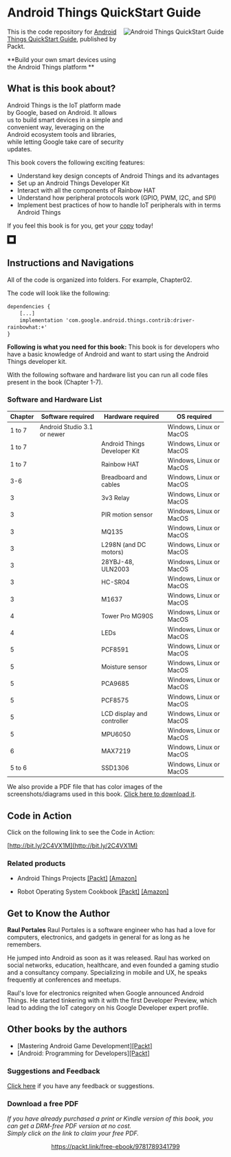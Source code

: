 # Android Things QuickStart Guide

<a href="https://www.packtpub.com/hardware-and-creative/android-things-quick-start-guide?utm_source=github&utm_medium=repository&utm_campaign=9781789341799"><img src="https://dz13w8afd47il.cloudfront.net/sites/default/files/imagecache/ppv4_main_book_cover/B11219_cover_0.png" alt="Android Things QuickStart Guide" height="256px" align="right"></a>

This is the code repository for [Android Things QuickStart Guide](https://www.packtpub.com/hardware-and-creative/android-things-quick-start-guide?utm_source=github&utm_medium=repository&utm_campaign=9781789341799), published by Packt.

**Build your own smart devices using the Android Things platform	**

## What is this book about?
Android Things is the IoT platform made by Google, based on Android. It allows us to build smart devices in a simple and convenient way, leveraging on the Android ecosystem tools and libraries, while letting Google take care of security updates.


This book covers the following exciting features: 
* Understand key design concepts of Android Things and its advantages
* Set up an Android Things Developer Kit
* Interact with all the components of Rainbow HAT
* Understand how peripheral protocols work (GPIO, PWM, I2C, and SPI)
* Implement best practices of how to handle IoT peripherals with in terms Android Things

If you feel this book is for you, get your [copy](https://www.amazon.com/dp/1789341795) today!

<a href="https://www.packtpub.com/?utm_source=github&utm_medium=banner&utm_campaign=GitHubBanner"><img src="https://raw.githubusercontent.com/PacktPublishing/GitHub/master/GitHub.png" 
alt="https://www.packtpub.com/" border="5" /></a>


## Instructions and Navigations
All of the code is organized into folders. For example, Chapter02.

The code will look like the following:
```
dependencies {
    [...]
    implementation 'com.google.android.things.contrib:driver-rainbowhat:+'
}
```

**Following is what you need for this book:**
This book is for developers who have a basic knowledge of Android and want to start using the Android Things developer kit.	

With the following software and hardware list you can run all code files present in the book (Chapter 1-7).

### Software and Hardware List

| Chapter  | Software required            | Hardware required             | OS required             | 
| -------- | -----------------------------| ------------------------------|-------------------------|
| 1 to 7   | Android Studio 3.1 or newer  |                               | Windows, Linux or MacOS |
| 1 to 7   |                              | Android Things Developer Kit  | Windows, Linux or MacOS |
| 1 to 7   |                              | Rainbow HAT                   | Windows, Linux or MacOS |
| 3-6      |                              | Breadboard and cables         | Windows, Linux or MacOS |
| 3        |                              | 3v3 Relay                     | Windows, Linux or MacOS |
| 3        |                              | PIR motion sensor             | Windows, Linux or MacOS |
| 3        |                              | MQ135                         | Windows, Linux or MacOS |
| 3        |                              | L298N (and DC motors)         | Windows, Linux or MacOS |
| 3        |                              | 28YBJ-48, ULN2003             | Windows, Linux or MacOS |
| 3        |                              | HC-SR04                       | Windows, Linux or MacOS |
| 3        |                              | M1637                         | Windows, Linux or MacOS |
| 4        |                              | Tower Pro MG90S               | Windows, Linux or MacOS |
| 4        |                              | LEDs                          | Windows, Linux or MacOS |
| 5        |                              | PCF8591                       | Windows, Linux or MacOS |
| 5        |                              | Moisture sensor               | Windows, Linux or MacOS |
| 5        |                              | PCA9685                       | Windows, Linux or MacOS |
| 5        |                              | PCF8575                       | Windows, Linux or MacOS |
| 5        |                              | LCD display and controller    | Windows, Linux or MacOS |
| 5        |                              | MPU6050                       | Windows, Linux or MacOS |
| 6        |                              | MAX7219                       | Windows, Linux or MacOS |
| 5 to 6   |                              | SSD1306                       | Windows, Linux or MacOS |


We also provide a PDF file that has color images of the screenshots/diagrams used in this book. [Click here to download it](https://www.packtpub.com/sites/default/files/downloads/AndroidThingsQuickStartGuide_ColorImages.pdf).

## Code in Action

Click on the following link to see the Code in Action:

[http://bit.ly/2C4VX1M](http://bit.ly/2C4VX1M)

### Related products
* Android Things Projects [[Packt]](https://www.packtpub.com/hardware-and-creative/android-things-projects?utm_source=github&utm_medium=repository&utm_campaign=9781787289246) [[Amazon]](https://www.amazon.com/dp/1787289249)

* Robot Operating System Cookbook [[Packt]](https://www.packtpub.com/hardware-and-creative/robot-operating-system-cookbook?utm_source=github&utm_medium=repository&utm_campaign=9781783987443) [[Amazon]](https://www.amazon.com/dp/1783987448)

## Get to Know the Author
**Raul Portales**
Raul Portales is a software engineer who has had a love for computers, electronics, and gadgets in general for as long as he remembers. 

He jumped into Android as soon as it was released. Raul has worked on social networks, education, healthcare, and even founded a gaming studio and a consultancy company. Specializing in mobile and UX, he speaks frequently at conferences and meetups.

Raul's love for electronics reignited when Google announced Android Things. He started tinkering with it with the first Developer Preview, which lead to adding the IoT category on his Google Developer expert profile.


## Other books by the authors
* [Mastering Android Game Development][[Packt]](https://www.packtpub.com/game-development/mastering-android-game-development?utm_source=github&utm_medium=repository&utm_campaign=9781783551774)
* [Android: Programming for Developers][[Packt]](https://www.packtpub.com/game-development/android-game-programming?utm_source=github&utm_medium=repository&utm_campaign=9781787128583)

### Suggestions and Feedback
[Click here](https://docs.google.com/forms/d/e/1FAIpQLSdy7dATC6QmEL81FIUuymZ0Wy9vH1jHkvpY57OiMeKGqib_Ow/viewform) if you have any feedback or suggestions.
### Download a free PDF

 <i>If you have already purchased a print or Kindle version of this book, you can get a DRM-free PDF version at no cost.<br>Simply click on the link to claim your free PDF.</i>
<p align="center"> <a href="https://packt.link/free-ebook/9781789341799">https://packt.link/free-ebook/9781789341799 </a> </p>